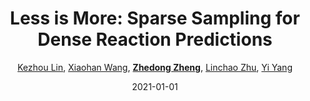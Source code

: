---
title: "Less is More: Sparse Sampling for Dense Reaction Predictions"
collection: publications
permalink: /publication/Less-is-2021
date: 2021-01-01
doi: 
venue: 'CVPR Workshop of Affective Understanding in Video on Evoked Expressions from Videos (EEV) Challenge (the 2nd Place)'
paperurl: 'https://zdzheng.xyz/files/CVPRW2021_EEV.pdf'
code: 'https://github.com/HenryLittle/EEV-Challenge-2021'
author: '<a href="https://zdzheng.xyz/authors/Kezhou-Lin" class="author">Kezhou Lin</a>, <a href="https://zdzheng.xyz/authors/Xiaohan-Wang" class="author">Xiaohan Wang</a>, <strong><a href="https://zdzheng.xyz/authors/Zhedong-Zheng" class="author">Zhedong Zheng</a></strong>, <a href="https://zdzheng.xyz/authors/Linchao-Zhu" class="author">Linchao Zhu</a>, <a href="https://zdzheng.xyz/authors/Yi-Yang" class="author">Yi Yang</a>'
citation: ' Kezhou Lin,  Xiaohan Wang,  Zhedong Zheng,  Linchao Zhu,  Yi Yang, &quot;Less is More: Sparse Sampling for Dense Reaction Predictions.&quot; CVPR Workshop of Affective Understanding in Video on Evoked Expressions from Videos (EEV) Challenge (the 2nd Place), 2021.'
pub_year: '2021'
bib: >
    @inproceedings{lin2021more,  
    author = "Lin, Kezhou and Wang, Xiaohan and Zheng, Zhedong and Zhu, Linchao and Yang, Yi",  
    title = "Less is More: Sparse Sampling for Dense Reaction Predictions",  
    year = "2021",  
    booktitle = "CVPR Workshop of Affective Understanding in Video on Evoked Expressions from Videos (EEV) Challenge (the 2nd Place)",  
    url = "https://zdzheng.xyz/files/CVPRW2021\_EEV.pdf",  
    code = "https://github.com/HenryLittle/EEV-Challenge-2021"
    }

---